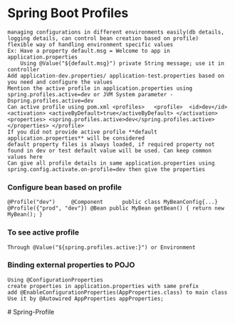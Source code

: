 # Spring Boot Profiles
    managing configurations in different environments easily(db details, logging details, can control bean creation based on profile)
    flexible way of handling environment specific values
    Ex: Have a property default.msg = Welcome to app in application.properties
        Using @Value("${default.msg}") private String message; use it in controller
    Add application-dev.properties/ application-test.properties based on you need and configure the values
    Mention the active profile in application.properties using spring.profiles.active=dev or JVM System parameter -Dspring.profiles.active=dev
    Can active profile using pom.xml <profiles>   <profile>  <id>dev</id> <activation> <activeByDefault>true</activeByDefault> </activation> <properties> <spring.profiles.active>dev</spring.profiles.active> </properties> </profile>
    If you did not provide active profile **default application.properties** will be considered
    default property files is always loaded, if required property not found in dev or test default value will be used. Can keep common values here
    Can give all profile details in same application.properties using spring.config.activate.on-profile=dev then give the properties
### Configure bean based on profile
    @Profile("dev")     @Component      public class MyBeanConfig{...}
    @Profile({"prod", "dev"}) @Bean public MyBean getBean() { return new MyBean(); }
### To see active profile
    Through @Value("${spring.profiles.active:}") or Environment

### Binding external properties to POJO
    Using @ConfigurationProperties
    create properties in application.properties with same prefix
    add @EnableConfigurationProperties(AppProperties.class) to main class
    Use it by @Autowired AppProperties appProperties;

    
#   S p r i n g - P r o f i l e  
 